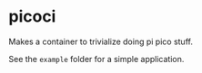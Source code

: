 picoci
======

Makes a container to trivialize doing pi pico stuff.

See the `example` folder for a simple application.

